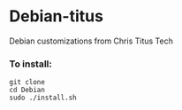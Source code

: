 # Debian-titus
Debian customizations from Chris Titus Tech
 
### To install:

```
git clone
cd Debian
sudo ./install.sh
```

